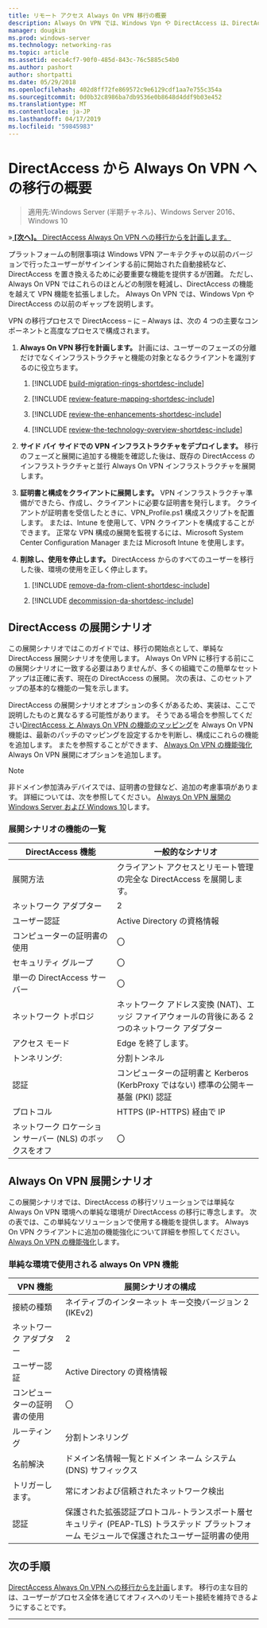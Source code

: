 ```yaml
---
title: リモート アクセス Always On VPN 移行の概要
description: Always On VPN では、Windows Vpn や DirectAccess は、DirectAccess から Always On VPN に移行する方法と、前のギャップを説明します。
manager: dougkim
ms.prod: windows-server
ms.technology: networking-ras
ms.topic: article
ms.assetid: eeca4cf7-90f0-485d-843c-76c5885c54b0
ms.author: pashort
author: shortpatti
ms.date: 05/29/2018
ms.openlocfilehash: 402d8ff72fe869572c9e6129cdf1aa7e755c354a
ms.sourcegitcommit: 0d0b32c8986ba7db9536e0b8648d4ddf9b03e452
ms.translationtype: MT
ms.contentlocale: ja-JP
ms.lasthandoff: 04/17/2019
ms.locfileid: "59845983"
---
```

# <a name="overview-of-the-directaccess-to-always-on-vpn-migration"></a>DirectAccess から Always On VPN への移行の概要 

>適用先:Windows Server (半期チャネル)、Windows Server 2016、Windows 10

&#187;[ **[次へ]。** DirectAccess Always On VPN への移行からを計画します。](da-always-on-migration-planning.md)

プラットフォームの制限事項は Windows VPN アーキテクチャの以前のバージョンで行ったユーザーがサインインする前に開始された自動接続など、DirectAccess を置き換えるために必要重要な機能を提供するが困難。 ただし、Always On VPN ではこれらのほとんどの制限を軽減し、DirectAccess の機能を越えて VPN 機能を拡張しました。 Always On VPN では、Windows Vpn や DirectAccess の以前のギャップを説明します。

VPN の移行プロセスで DirectAccess – に – Always は、次の 4 つの主要なコンポーネントと高度なプロセスで構成されます。


1.  **Always On VPN 移行を計画します。** 計画には、ユーザーのフェーズの分離だけでなくインフラストラクチャと機能の対象となるクライアントを識別するのに役立ちます。

    1.  [!INCLUDE [build-migration-rings-shortdesc-include](../includes/build-migration-rings-shortdesc-include.md)]

    2.  [!INCLUDE [review-feature-mapping-shortdesc-include](../includes/review-feature-mapping-shortdesc-include.md)] 

    3.  [!INCLUDE [review-the-enhancements-shortdesc-include](../includes/review-the-enhancements-shortdesc-include.md)] 

    4.  [!INCLUDE [review-the-technology-overview-shortdesc-include](../includes/review-the-technology-overview-shortdesc-include.md)]

2.  **サイド バイ サイドでの VPN インフラストラクチャをデプロイします。** 移行のフェーズと展開に追加する機能を確認した後は、既存の DirectAccess のインフラストラクチャと並行 Always On VPN インフラストラクチャを展開します。  

3.  **証明書と構成をクライアントに展開します。**  VPN インフラストラクチャ準備ができたら、作成し、クライアントに必要な証明書を発行します。 クライアントが証明書を受信したときに、VPN_Profile.ps1 構成スクリプトを配置します。 または、Intune を使用して、VPN クライアントを構成することができます。 正常な VPN 構成の展開を監視するには、Microsoft System Center Configuration Manager または Microsoft Intune を使用します。

4.  **削除し、使用を停止します。** DirectAccess からのすべてのユーザーを移行した後、環境の使用を正しく停止します。

    1.  [!INCLUDE [remove-da-from-client-shortdesc-include](../includes/remove-da-from-client-shortdesc-include.md)]

    2.  [!INCLUDE [decommission-da-shortdesc-include](../includes/decommission-da-shortdesc-include.md)]


## <a name="directaccess-deployment-scenario"></a>DirectAccess の展開シナリオ

この展開シナリオではこのガイドでは、移行の開始点として、単純な DirectAccess 展開シナリオを使用します。 Always On VPN に移行する前にこの展開シナリオに一致する必要はありませんが、多くの組織でこの簡単なセットアップは正確に表す、現在の DirectAccess の展開。 次の表は、このセットアップの基本的な機能の一覧を示します。

DirectAccess の展開シナリオとオプションの多くがあるため、実装は、ここで説明したものと異なるする可能性があります。 そうである場合を参照してください[DirectAccess と Always On VPN の機能のマッピング](../vpn/vpn-map-da.md)を Always On VPN 機能は、最新のパッチのマッピングを設定するかを判断し、構成にこれらの機能を追加します。 またを参照することができます、 [Always On VPN の機能強化](../vpn/always-on-vpn/always-on-vpn-enhancements.md)Always On VPN 展開にオプションを追加します。

>[!NOTE] 
>非ドメイン参加済みデバイスでは、証明書の登録など、追加の考慮事項があります。 詳細については、次を参照してください。 [Always On VPN 展開の Windows Server および Windows 10](../vpn/always-on-vpn/deploy/always-on-vpn-deploy.md)します。

### <a name="deployment-scenario-feature-list"></a>展開シナリオの機能の一覧

| DirectAccess 機能 | 一般的なシナリオ |
|-----|----|
| 展開方法                   | クライアント アクセスとリモート管理の完全な DirectAccess を展開します。                                               |
| ネットワーク アダプター                      | 2                                                                                                              |
| ユーザー認証                   | Active Directory の資格情報                                                                                   |
| コンピューターの証明書の使用             | 〇                                                                                                            |
| セキュリティ グループ                       | 〇                                                                                                            |
| 単一の DirectAccess サーバー            | 〇                                                                                                            |
| ネットワーク トポロジ                      | ネットワーク アドレス変換 (NAT)、エッジ ファイアウォールの背後にある 2 つのネットワーク アダプター                            |
| アクセス モード                           | Edge を終了します。                                                                                                    |
| トンネリング:                             | 分割トンネル                                                                                                   |
| 認証                        | コンピューターの証明書と Kerberos (KerbProxy ではない) 標準の公開キー基盤 (PKI) 認証 |
| プロトコル                             | HTTPS (IP-HTTPS) 経由で IP                                                                                       |
| ネットワーク ロケーション サーバー (NLS) のボックスをオフ | 〇                                                                                                            |

## <a name="always-on-vpn-deployment-scenario"></a>Always On VPN 展開シナリオ

この展開シナリオでは、DirectAccess の移行ソリューションでは単純な Always On VPN 環境への単純な環境が DirectAccess の移行に専念します。 次の表では、この単純なソリューションで使用する機能を提供します。 Always On VPN クライアントに追加の機能強化について詳細を参照してください。 [Always On VPN の機能強化](../vpn/always-on-vpn/always-on-vpn-enhancements.md)します。

### <a name="always-on-vpn-features-used-in-the-simple-environment"></a>単純な環境で使用される always On VPN 機能

| VPN 機能 | 展開シナリオの構成 |
|-----|-----|
| 接続の種類 | ネイティブのインターネット キー交換バージョン 2 (IKEv2) |
| ネットワーク アダプター   | 2        |
| ユーザー認証  | Active Directory の資格情報            |
| コンピューターの証明書の使用        | 〇                          |
| ルーティング | 分割トンネリング |
| 名前解決 | ドメイン名情報一覧とドメイン ネーム システム (DNS) サフィックス |
| トリガーします。 | 常にオンおよび信頼されたネットワーク検出 |
| 認証  | 保護された拡張認証プロトコル-トランスポート層セキュリティ (PEAP-TLS) トラステッド プラットフォーム モジュールで保護されたユーザー証明書の使用 |

## <a name="next-step"></a>次の手順

[DirectAccess Always On VPN への移行からを計画](da-always-on-migration-planning.md)します。 移行の主な目的は、ユーザーがプロセス全体を通じてオフィスへのリモート接続を維持できるようにすることです。

---